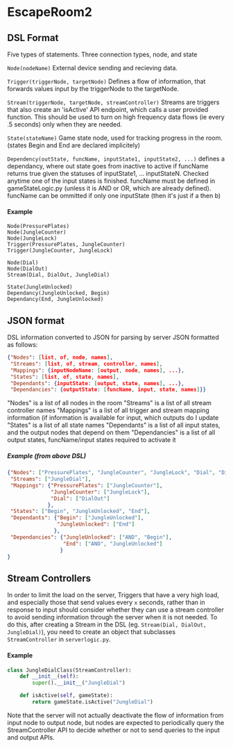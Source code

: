# EscapeRoom2






## DSL Format
Five types of statements. Three connection types, node, and state

`Node(nodeName)`
External device sending and recieving data.

`Trigger(triggerNode, targetNode)`
Defines a flow of information, that forwards values input by the triggerNode to the targetNode.

`Stream(triggerNode, targetNode, streamController)`
Streams are triggers that also create an 'isActive' API endpoint, which calls a user provided function. This should be used to turn on high frequency data flows (ie every .5 seconds) only when they are needed.

`State(stateName)`
Game state node, used for tracking progress in the room. (states Begin and End are declared implicitely)

`Dependency(outState, funcName, inputState1, inputState2, ...)`
defines a dependancy, where out state goes from inactive to active if funcName returns true given the statuses of inputState1, ... inputStateN. Checked anytime one of the input states is finished. funcName must be defined in gameStateLogic.py (unless it is AND or OR, which are already defined). funcName can be ommitted if only one inputState (then it's just if a then b)

#### Example
```
Node(PressurePlates)
Node(JungleCounter)
Node(JungleLock)
Trigger(PressurePlates, JungleCounter)
Trigger(JungleCounter, JungleLock)

Node(Dial)
Node(DialOut)
Stream(Dial, DialOut, JungleDial)

State(JungleUnlocked)
Dependancy(JungleUnlocked, Begin)
Dependancy(End, JungleUnlocked)
```
## JSON format

DSL information converted to JSON for parsing by server
JSON formatted as follows:
```json
{"Nodes": [list, of, node, names],
 "Streams": [list, of, stream, controller, names],
 "Mappings": {inputNodeName: [output, node, names], ...},
 "States": [list, of, state, names],
 "Dependants": {inputState: [output, state, names], ...},
 "Dependancies": {outputState: [funcName, input, state, names]}}
```
"Nodes" is a list of all nodes in the room
"Streams" is a list of all stream controller names
"Mappings" is a list of all trigger and stream mapping information (if information is available for input, which outputs do I update
"States" is a list of all state names
"Dependants" is a list of all input states, and the output nodes that depend on them
"Dependancies" is a list of all output states, funcName/input states required to activate it

##### Example (from above DSL)
```json
{"Nodes": ["PressurePlates", "JungleCounter", "JungleLock", "Dial", "DialOut"],
 "Streams": ["JungleDial"],
 "Mappings": {"PressurePlates": ["JungleCounter"],
              "JungleCounter": ["JungleLock"],
              "Dial": ["DialOut"]
             },
 "States": ["Begin", "JungleUnlocked", "End"],
 "Dependants": {"Begin": ["JungleUnlocked"],
                "JungleUnlocked": ["End"]
               },
 "Dependancies": {"JungleUnlocked": ["AND", "Begin"],
                  "End": ["AND", "JungleUnlocked"]
                 }
}
```

## Stream Controllers
In order to limit the load on the server, Triggers that have a very high load, and especially those that send values every `x` seconds, rather than in response to input should consider whether they can use a stream controller to avoid sending information through the server when it is not needed. To do this, after creating a Stream in the DSL (eg. `Stream(Dial, DialOut, JungleDial)`), you need to create an object that subclasses `StreamController` in `serverlogic.py`.

#### Example
```python
class JungleDialClass(StreamController):
    def __init__(self):
        super().__init__("JungleDial")

    def isActive(self, gameState):
        return gameState.isActive("JungleDial")
```

Note that the server will not actually deactivate the flow of information from input node to output node, but nodes are expected to periodically query the StreamController API to decide whether or not to send queries to the input and output APIs.
